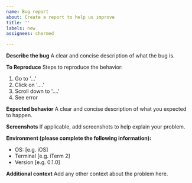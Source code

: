 ```yaml
---
name: Bug report
about: Create a report to help us improve
title: ''
labels: new
assignees: chermed

---
```


**Describe the bug**
A clear and concise description of what the bug is.

**To Reproduce**
Steps to reproduce the behavior:
1. Go to '...'
2. Click on '....'
3. Scroll down to '....'
4. See error

**Expected behavior**
A clear and concise description of what you expected to happen.

**Screenshots**
If applicable, add screenshots to help explain your problem.

**Environment (please complete the following information):**
 - OS: [e.g. iOS]
 - Terminal [e.g. iTerm 2]
 - Version [e.g. 0.1.0]

**Additional context**
Add any other context about the problem here.
